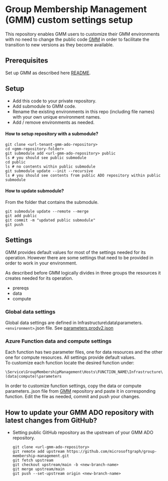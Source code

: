 # Group Membership Management (GMM) custom settings setup

This repository enables GMM users to customize their GMM environments with no need to change the public code  [GMM](https://github.com/microsoftgraph/group-membership-management) in order to facilitate the transition to new versions as they become available.


## Prerequisites

Set up GMM as described here [README](https://github.com/microsoftgraph/group-membership-management#readme).

## Setup

- Add this code to your private repository.
- Add submodule to GMM code.
- Rename the existing environments in this repo (including file names) with your own unique environment names.
- Add / remove environments as needed.

#### How to setup repository with a submodule?

```
git clone <url-tenant-gmm-ado-repository>
cd <gmm-repository-folder>
git submodule add <url-gmm-ado-repository> public
ls # you should see public submodule
cd public
ls # no contents within public submodule
git submodule update --init --recursive
ls # you should see contents from public ADO repository within public submodule
```

#### How to update submodule?
From the folder that contains the submodule.

```
git submodule update --remote --merge
git add public
git commit -m "updated public submodule"
git push
```

## Settings

GMM provides default values for most of the settings needed for its operation. However there are some settings that need to be provided in order to work in your environment.

As described before GMM logically divides in three groups the resources it creates needed for its operation.

- prereqs
- data
- compute

### Global data settings

Global data settings are defined in Infrastructure\data\parameters.`<environment>`.json file. See [parameters.prodv2.json](\Infrastructure\data\parameters\parameters.prodv2.json)

### Azure Function data and compute settings

Each function has two parameter files, one for data resources and the other one for compute resources. All settings provide default values.  
To customize each function locate the desired function under:

    \Service\GroupMembershipManagement\Hosts\FUNCTION_NAME\Infrastructure\(data|compute)\parameters

In order to customize function settings, copy the data or compute parameters.<env>.json file from [GMM](https://github.com/microsoftgraph/group-membership-management) repository and paste it in corresponding function. Edit the file as needed, commit and push your changes.



## How to update your GMM ADO repository with latest changes from GitHub?

* Setting public GitHub repository as the upstream of your GMM ADO repository.

    ```
    git clone <url-gmm-ado-repository>
    git remote add upstream https://github.com/microsoftgraph/group-membership-management.git
    git fetch upstream
    git checkout upstream/main -b <new-branch-name>
    git merge upstream/main
    git push --set-upstream origin <new-branch-name>
    ```
